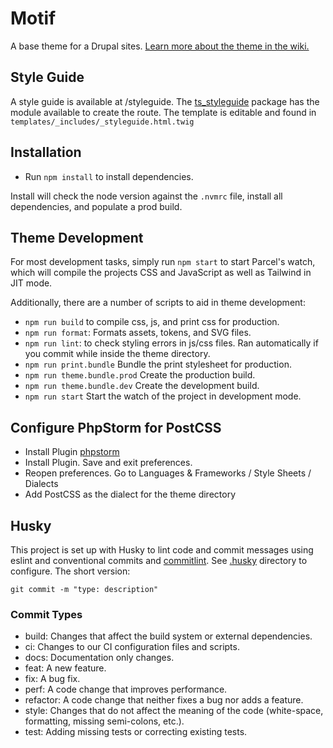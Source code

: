 # Motif

A base theme for a Drupal sites.
[Learn more about the theme in the wiki.](https://github.com/thinkshout/ts_motif/wiki)

## Style Guide

A style guide is available at /styleguide. The [ts_styleguide](https://github.com/thinkshout/ts_styleguide) package has the module available to create the
route. The template is editable and found in `templates/_includes/_styleguide.html.twig`

## Installation

- Run `npm install` to install dependencies.

Install will check the node version against the `.nvmrc` file, install all dependencies, and populate a prod build.

## Theme Development

For most development tasks, simply run `npm start` to start Parcel's watch, which will compile the projects CSS and
JavaScript as well as Tailwind in JIT mode.

Additionally, there are a number of scripts to aid in theme development:

- `npm run build` to compile css, js, and print css for production.
- `npm run format`: Formats assets, tokens, and SVG files.
- `npm run lint`: to check styling errors in js/css files. Ran automatically if you 
commit while inside the theme directory.
- `npm run print.bundle` Bundle the print stylesheet for production.
- `npm run theme.bundle.prod` Create the production build.
- `npm run theme.bundle.dev` Create the development build.
- `npm run start` Start the watch of the project in development mode.

## Configure PhpStorm for PostCSS

- Install Plugin [phpstorm](https://plugins.jetbrains.com/plugin/8578-postcss)
- Install Plugin. Save and exit preferences.
- Reopen preferences. Go to Languages & Frameworks / Style Sheets / Dialects
- Add PostCSS as the dialect for the theme directory

## Husky

This project is set up with Husky to lint code and commit messages using eslint and conventional commits and
[commitlint](https://github.com/conventional-changelog/commitlint). See [.husky](.husky) directory to configure. The
short version:

```
git commit -m "type: description"
```

### Commit Types

- build: Changes that affect the build system or external dependencies.
- ci: Changes to our CI configuration files and scripts.
- docs: Documentation only changes.
- feat: A new feature.
- fix: A bug fix.
- perf: A code change that improves performance.
- refactor: A code change that neither fixes a bug nor adds a feature.
- style: Changes that do not affect the meaning of the code (white-space, formatting, missing semi-colons, etc.).
- test: Adding missing tests or correcting existing tests.
